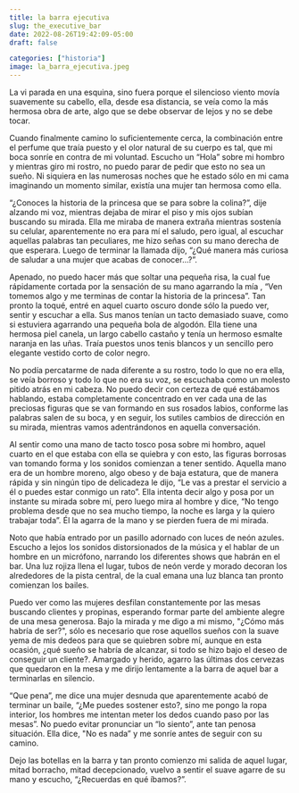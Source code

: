 ```yaml
---
title: la barra ejecutiva
slug: the_executive_bar
date: 2022-08-26T19:42:09-05:00
draft: false

categories: ["historia"]
image: la_barra_ejecutiva.jpeg
---
```


La vi parada en una esquina, sino fuera porque el silencioso viento movía
suavemente su cabello, ella, desde esa distancia, se veía como la más hermosa
obra de arte, algo que se debe observar de lejos y no se debe tocar.

Cuando finalmente camino lo suficientemente cerca, la combinación entre el
perfume que traía puesto y el olor natural de su cuerpo es tal, que mi boca
sonríe en contra de mi voluntad. Escucho un “Hola” sobre mi hombro y mientras
giro mi rostro, no puedo parar de pedir que esto no sea un sueño. Ni siquiera
en las numerosas noches que he estado sólo en mi cama imaginando un momento
similar, existía una mujer tan hermosa como ella.

“¿Conoces la historia de la princesa que se para sobre la colina?”, dije
alzando mi voz, mientras dejaba de mirar el piso y mis ojos subían buscando su
mirada. Ella me miraba de manera extraña mientras sostenía su celular,
aparentemente no era para mí el saludo, pero igual, al escuchar aquellas
palabras tan peculiares, me hizo señas con su mano derecha de que esperara.
Luego de terminar la llamada dijo, “¿Qué manera más curiosa de saludar a una
mujer que acabas de conocer…?”.

Apenado, no puedo hacer más que soltar una pequeña risa, la cual fue
rápidamente cortada por la sensación de su mano agarrando la mía , “Ven tomemos
algo y me terminas de contar la historia de la princesa”. Tan pronto la toqué,
entré en aquel cuarto oscuro donde sólo la puedo ver, sentir y escuchar a ella.
Sus manos tenían un tacto demasiado suave, como si estuviera agarrando una
pequeña bola de algodón. Ella tiene una hermosa piel canela, un largo cabello
castaño y tenía un hermoso esmalte naranja en las uñas. Traía puestos unos
tenis blancos y un sencillo pero elegante vestido corto de color negro.

No podía percatarme de nada diferente a su rostro, todo lo que no era ella, se
veía borroso y todo lo que no era su voz, se escuchaba como un molesto pitido
atrás en mi cabeza. No puedo decir con certeza de qué estábamos hablando,
estaba completamente concentrado en ver cada una de las preciosas figuras que
se van formando en sus rosados labios, conforme las palabras salen de su boca,
y en seguir, los sutiles cambios de dirección en su mirada, mientras vamos
adentrándonos en aquella conversación.

Al sentir como una mano de tacto tosco posa sobre mi hombro, aquel cuarto en el
que estaba con ella se quiebra y con esto, las figuras borrosas van tomando
forma y los sonidos comienzan a tener sentido. Aquella mano era de un hombre
moreno, algo obeso y de baja estatura, que de manera rápida y sin ningún tipo
de delicadeza le dijo, “Le vas a prestar el servicio a él o puedes estar
conmigo un rato”. Ella intenta decir algo y posa por un instante su mirada
sobre mí, pero luego mira al hombre y dice, “No tengo problema desde que no sea
mucho tiempo, la noche es larga y la quiero trabajar toda”. Él la agarra de la
mano y se pierden fuera de mi mirada.

Noto que había entrado por un pasillo adornado con luces de neón azules.
Escucho a lejos los sonidos distorsionados de la música y el hablar de un
hombre en un micrófono, narrando los diferentes shows que habrán en el bar.
Una luz rojiza llena el lugar, tubos de neón verde y morado decoran los
alrededores de la pista central, de la cual emana una luz blanca tan pronto
comienzan los bailes.

Puedo ver como las mujeres desfilan constantemente por las mesas buscando
clientes y propinas, esperando formar parte del ambiente alegre de una mesa
generosa. Bajo la mirada y me digo a mi mismo, "¿Cómo más habría de ser?",
sólo es necesario que rose aquellos sueños con la suave yema de mis dedeos para
que se quiebren sobre mí, aunque en esta ocasión, ¿qué sueño se habría de
alcanzar, si todo se hizo bajo el deseo de conseguir un cliente?. Amargado y
herido, agarro las últimas dos cervezas que quedaron en la mesa y me dirijo
lentamente a la barra de aquel bar a terminarlas en silencio.

“Que pena”, me dice una mujer desnuda que aparentemente acabó de terminar un
baile, “¿Me puedes sostener esto?, sino me pongo la ropa interior, los hombres
me intentan meter los dedos cuando paso por las mesas”. No puedo evitar
pronunciar un “lo siento”, ante tan penosa situación. Ella dice, "No es nada” y
me sonríe antes de seguir con su camino.

Dejo las botellas en la barra y tan pronto comienzo mi salida de aquel lugar,
mitad borracho, mitad decepcionado, vuelvo a sentir el suave agarre de su mano
y escucho, “¿Recuerdas en qué íbamos?”.
